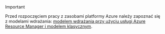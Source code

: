 > [!IMPORTANT]
> Przed rozpoczęciem pracy z zasobami platformy Azure należy zapoznać się z modelami wdrażania: [modelem wdrażania przy użyciu usługi Azure Resource Manager i modelem klasycznym](../articles/resource-manager-deployment-model.md).
> 
> 

<!--HONumber=Jun16_HO2-->


